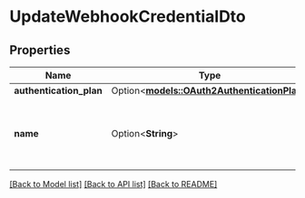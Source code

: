 # UpdateWebhookCredentialDto

## Properties

Name | Type | Description | Notes
------------ | ------------- | ------------- | -------------
**authentication_plan** | Option<[**models::OAuth2AuthenticationPlan**](OAuth2AuthenticationPlan.md)> |  | [optional]
**name** | Option<**String**> | This is the name of credential. This is just for your reference. | [optional]

[[Back to Model list]](../README.md#documentation-for-models) [[Back to API list]](../README.md#documentation-for-api-endpoints) [[Back to README]](../README.md)


